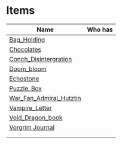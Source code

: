 # Items

| Name                                                  | Who has |
| ----------------------------------------------------- | ------- |
| [Bag_Holding](../things/Bag_Holding.md)     |         |
| [Chocolates](../things/Chocolates.md)                   |         |
| [Conch_Disintergration](../things/Conch_Disintergration.md)                           |         |
| [Doom_bloom](../things/Doom_bloom.md)               |         |
| [Echostone](../things/Echostone.md)                   |         |
| [Puzzle_Box](../things/Puzzle_Box.md)               |         |
| [War_Fan_Admiral_Hutztin](../things/War_Fan_Admiral_Hutztin.md)                     |         |
| [Vampire_Letter](../things/Vampire_Letter.md)       |         |
| [Void_Dragon_book](../things/Void_Dragon_book.md) |         |
| [Vorgrim Journal](../things/Vorgrim_Journal.pdf)      |         |
|                                                       |         |
|                                                       |         |
